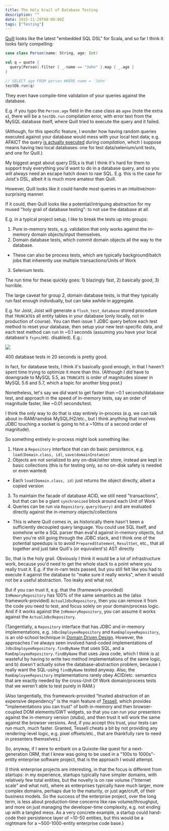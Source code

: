 ```yaml
---
title: The Holy Grail of Database Testing
description: ""
date: 2015-11-29T00:00:00Z
tags: ["Testing"]
---
```




[Quill](http://getquill.io/) looks like the latest "embedded SQL DSL" for Scala, and so far I think it looks fairly compelling:

```scala
case class Person(name: String, age: Int)

val q = quote {
  query[Person].filter { _.name == "John" }.map { _.age }
}

// SELECT age FROM person WHERE name = 'John'
testDb.run(q)
```

They even have compile-time validation of your queries against the database.

E.g. if you typo the `Person.age` field in the case class as `agee` (note the extra `e`), there will be a `testDb.run` compilation error, with error text from the MySQL database itself, where Quill tried to execute the query and it failed.

(Although, for this specific feature, I wonder how having random queries executed against your database would mess with your local test data; e.g. AFAICT the query [is actually executed](https://github.com/getquill/quill/blob/master/quill-jdbc/src/main/scala/io/getquill/source/jdbc/JdbcSource.scala#L31) *during compilation*, which I suppose means having two local databases: one for test data/selenium/unit tests, and one for Quill.)

My biggest angst about query DSLs is that I think it's hard for them to support truly everything you'd want to do in a database query, and so you will always need an escape hatch down to raw SQL. E.g. this is the case for Joist's DSL, albeit it is much more amateur than Quill.

However, Quill looks like it could handle most queries in an intuitive/non-surprising manner.

If it could, then Quill looks like a potential/intriguing abstraction for my mused "holy grail of database testing": to not use the database at all.

E.g. in a typical project setup, I like to break the tests up into groups:

1. Pure in-memory tests, e.g. validation that only works against the in-memory domain objects/input themselves.
2. Domain database tests, which commit domain objects all the way to the database.
  * These can also be process tests, which are typically background/batch jobs that inherently use multiple transactions/Units of Work
3. Selenium tests.

The run time for these quickly goes: 1) blazingly fast, 2) basically good, 3) horrible.

The large caveat for group 2, domain database tests, is that they typically run fast enough individually, but can take awhile in aggregate.

E.g. for Joist, Joist will generate a `flush_test_database` stored procedure that `TRUNCATE`s all entity tables in your database (only locally, not in production of course). You can then issue 1 JDBC query before each test method to reset your database, then setup your new test-specific data, and each test method can run in ~0.1 seconds (assuming you have your local database's `fsync`/etc. disabled). E.g.:

<img src="/images/b360-am-junit-joist-1.12.3-mysql-5.5-fast.png" />

400 database tests in 20 seconds is pretty good.

In fact, for database tests, I think it's basically good enough, in that I haven't spent time trying to optimize it more than this. (Although I did have to downgrade to MySQL 5.5, as `TRUNCATE` is order of magnitudes slower in MySQL 5.6 and 5.7, which a topic for another blog post.)

Nonetheless, let's say we *did* want to get faster than ~0.1 seconds/database test, and approach in the speed of in-memory tests, say an order of magnitude faster, like ~0.01 seconds/test.

I think the only way to do that is stay entirely in-process (e.g. we can talk about in-RAM/ramdisk MySQL/H2/etc., but I think anything that involves JDBC touching a socket is going to hit a ~10ths of a second order of magnitude).

So something entirely in-process might look something like:

1. Have a `Repository` interface that can do basic persistence, e.g. `load(Domain.class, id)`, `save(domainInstance)`
2. Objects are not serialized to any on-disk/other store, instead are kept in basic collections (this is for testing only, so no on-disk safety is needed or even wanted)
* Each `load(Domain.class, id)` just returns the object directly, albeit a copied version
3. To maintain the facade of database ACID, we still need "transactions", but that can be a giant `synchronized` block around each Unit of Work
4. Queries can be run via `Repository.query(Query)` and are evaluated directly against the in-memory objects/collections
* This is where Quill comes in, as historically there hasn't been a sufficiently decoupled query language. You could use SQL itself, and somehow write a SQL parser than eval'd against in-memory objects, but then you're still going through the JDBC stack, and I think one of the potential speedups is to avoid `PreparedStatement`, `ResultSet`, etc., that all together and just take Quill's (or equivalent's) AST directly

So, that is the holy grail. Obviously I think it would be a lot of infrastructure work, because you'd need to get the whole stack to a point where you really trust it. E.g. if the in-ram tests passed, but you still felt like you had to execute it against the database to "make sure it really works", when it would not be a useful abstraction. Too leaky and what not.

But if you can trust it, e.g. that the (framework-provided) `InMemoryRepository` has 100% of the same semantics as the (also framework-provided) `ActualJdbcRepository`, then you can remove it from the code you need to test, and focus solely on your domain/process logic. And if it works against the `InMemoryRepository`, you can assume it works against the `ActualJdbcRepository`.

(Tangentially, a `Repository` interface that has JDBC and in-memory implementations, e.g. `JdbcEmployeeRepository` and `RamEmployeeRepository`, is an old-school technique in [Domain Driven Design](https://en.wikipedia.org/wiki/Domain-driven_design). However, the approaches I've always seen involved hand-coded implementations of `JdbcEmployeeRepository.findByName` that uses SQL, and a `RamEmployeeRepository.findByName` that uses Java code, which I think is a) wasteful by having to write two method implementations of the same logic, and b) doesn't actually solve the database-abstraction problem, because I really want the SQL-using `findByName` tested anyway. Also, the `RamEmployeeRepository` implementations rarely obey ACID/etc. semantics that are exactly needed by the cross-Unit Of Work domain/process tests that we weren't able to test purely in RAM.)

(Also tangentially, this framework-provided "trusted abstraction of an expensive dependency" is the main feature of [Tessell](http://www.tessell.org), which provides "implementations you can trust" of both in-memory and then browser-coupled DOM elements/GWT widgets, so that you can run your presenters against the in-memory version (stubs), and then trust it will work the same against the browser versions. And, if you accept this trust, your tests can run much, much faster. Granted, Tessell cheats a bit by not providing any rendering-level logic, e.g. pixel offsets/etc., that are thankfully rare to need in presenters themselves.)

So, anyway, if I were to embark on a Quixote-like quest for a next-generation ORM, that I knew was going to be used in a "100s to 1000s"-entity enterprise software project, that is the approach I would attempt.

(I think enterprise projects are interesting, in that the focus is different from startups: in my experience, startups typically have simpler domains, with relatively few total entities, but the novelty is on raw volume ("Internet scale" and what not), where as enterprises typically have much larger, more complex domains, perhaps due to the maturity, or just age/cruft, of their business models. So the success of the enterprise project, over the long term, is less about production-time concerns like raw volume/throughput, and more on just managing the developer-time complexity, e.g. not ending up with a tangled mess. As a very concrete example, a startup could hand-code their persistence layer of ~10-50 entities, but this would be a nightmare for a ~500-1000-entity enterprise code base.)



